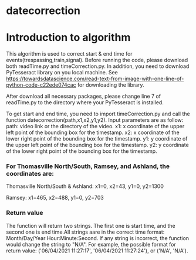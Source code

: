 # datecorrection

# Introduction to algorithm
 This algorithm is used to correct start & end time for events(trespassing,train,signal). Before running the code, please download both readTime.py and timeCorrection.py. In addition, you need to download PyTesseract library on you local machine. See https://towardsdatascience.com/read-text-from-image-with-one-line-of-python-code-c22ede074cac for downloading the library. 
 
 After download all necessary packages, please change line 7 of readTime.py to the directory where your PyTesseract is installed.
 
 To get start and end time, you need to import timeCorrection.py and call the function datecorrection(path,x1,x2,y1,y2). Input parameters are as follow:
path: video link or the directory of the video.
x1: x coordinate of the upper left point of the bounding box for the timestamp.
x2: x coordinate of the lower right point of the bounding box for the timestamp.
y1: y coordinate of the upper left point of the bounding box for the timestamp.
y2: y coordinate of the lower right point of the bounding box for the timestamp.


### For Thomasville North/South, Ramsey, and Ashland, the coordinates are:

Thomasville North/South & Ashland: x1=0, x2=43, y1=0, y2=1300

Ramsey: x1=465, x2=488, y1=0, y2=703

### Return value
The function will return two strings. The first one is start time, and the second one is end time.All strings aare in the correct time format: Month/Day/Year Hour:Minute:Second. If any string is incorrect, the function would change the string to "N/A".
For example, the possible format for return value: ('06/04/2021 11:27:17', '06/04/2021 11:27:24'), or ('N/A', 'N/A').
